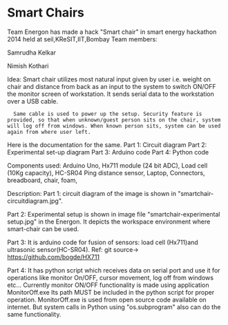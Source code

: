 Smart Chairs
========================

Team Energon has made a hack "Smart chair" in smart energy hackathon 2014 held at seil,KReSIT,IIT,Bombay
Team members:

Samrudha Kelkar

Nimish Kothari

Idea: Smart chair utilizes most natural input given by user i.e. weight on chair and distance from back as an input to the system to switch ON/OFF the monitor screen of workstation. It sends serial data to the workstation  over a USB cable. 

      Same cable is used to power up the setup. Security feature is provided, so that when unknown/guest person sits on the chair, system will log off from windows. When known person sits, system can be used again from where user left.   


Here is the documentation for the same.
       Part 1: Circuit diagram
       Part 2: Experimental set-up diagram
       Part 3: Arduino code
       Part 4: Python code

Components used:
Arduino Uno, 
Hx711 module (24 bit ADC),
Load cell (10Kg capacity), 
HC-SR04 Ping distance sensor,
Laptop,
Connectors, breadboard, chair, foam,

Description:
Part 1: circuit diagram of the image is shown in "smartchair-circuitdiagram.jpg".

Part 2: Experimental setup is shown in image file "smartchair-experimental setup.jpg" in the Energon. It depicts the workspace environment where smart-chair can be used.
 
Part 3: It is arduino code for fusion of sensors: load cell (Hx711)and ultrasonic sensor(HC-SR04). 
Ref: git source-> https://github.com/bogde/HX711

Part 4: It has python script which receives data on serial port and use it for operations like monitor On/OFF, cursor movement, log off from windows etc...
Currently monitor ON/OFF functionality is made using application MonitorOff.exe
Its path MUST be included in the python script for proper operation. MonitorOff.exe is used from open source code available on internet. But system calls in Python using "os.subprogram" also can do the same functionality.

